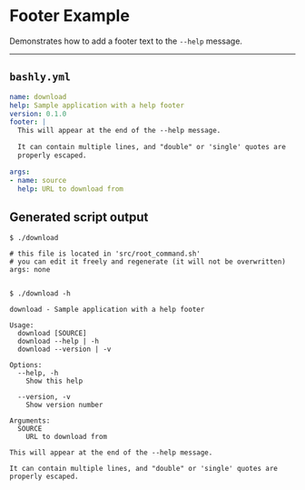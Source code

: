 # Footer Example

Demonstrates how to add a footer text to the `--help` message.

-----

## `bashly.yml`

```yaml
name: download
help: Sample application with a help footer
version: 0.1.0
footer: |
  This will appear at the end of the --help message.

  It can contain multiple lines, and "double" or 'single' quotes are
  properly escaped.

args:
- name: source
  help: URL to download from
```

## Generated script output

```shell
$ ./download

# this file is located in 'src/root_command.sh'
# you can edit it freely and regenerate (it will not be overwritten)
args: none


$ ./download -h

download - Sample application with a help footer

Usage:
  download [SOURCE]
  download --help | -h
  download --version | -v

Options:
  --help, -h
    Show this help

  --version, -v
    Show version number

Arguments:
  SOURCE
    URL to download from

This will appear at the end of the --help message.

It can contain multiple lines, and "double" or 'single' quotes are
properly escaped.




```



